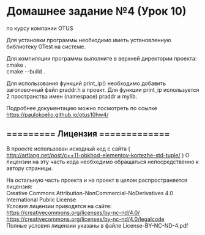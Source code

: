 Домашнее задание №4 (Урок 10) 
=============================
по курсу компании OTUS

Для установки программы необходимо иметь установленную библиотеку GTest на системе.

Для компиляции программы выполните в верхней директории проекта:  <br>
cmake .             <br>
cmake --build .     

Для использования функций print_ip() необходимо добавить заголовочный файл praddr.h в проект. 
Для функции print_ip используется 2 пространства имен (namespace) praddr и mylib.

Подробнее документацию можно посмотреть по ссылке   <br> 
https://paulokoelio.github.io/otus10hw4/  


========= Лицензия =============
--------------------------------

В проекте использован исходный код c сайта ( http://artlang.net/post/c++11-obkhod-elementov-kortezhe-std-tuple/ )
О лицензии на эту часть кода необходимо обращаться непосредственно к автору страницы.

На остальную часть проекта и на проект в целом распространяется лицензия:  <br>
Creative Commons Attribution-NonCommercial-NoDerivatives 4.0 International Public License  <br>
Условия лицензии приводятся на сайте:  <br>
https://creativecommons.org/licenses/by-nc-nd/4.0/  <br>
https://creativecommons.org/licenses/by-nc-nd/4.0/legalcode  <br>
Полные условия лицензии указаны в файле License-BY-NC-ND-4.pdf
